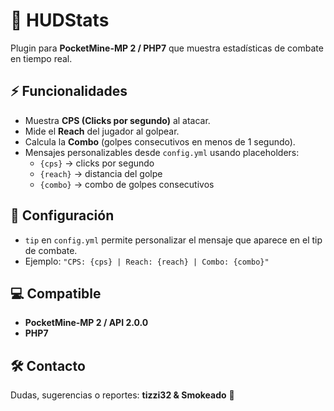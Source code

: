 # 🎯 HUDStats

Plugin para **PocketMine-MP 2 / PHP7** que muestra estadísticas de combate en tiempo real.

## ⚡ Funcionalidades

- Muestra **CPS (Clicks por segundo)** al atacar.  
- Mide el **Reach** del jugador al golpear.  
- Calcula la **Combo** (golpes consecutivos en menos de 1 segundo).  
- Mensajes personalizables desde `config.yml` usando placeholders:  
  - `{cps}` → clicks por segundo  
  - `{reach}` → distancia del golpe  
  - `{combo}` → combo de golpes consecutivos  

## 💬 Configuración

- `tip` en `config.yml` permite personalizar el mensaje que aparece en el tip de combate.  
- Ejemplo: `"CPS: {cps} | Reach: {reach} | Combo: {combo}"`  

## 💻 Compatible

- **PocketMine-MP 2 / API 2.0.0**  
- **PHP7**  

## 🛠 Contacto

Dudas, sugerencias o reportes: **tizzi32 & Smokeado** 💬
